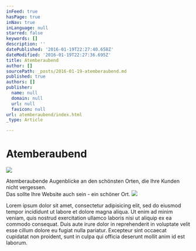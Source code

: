 ```yaml
---
inFeed: true
hasPage: true
inNav: true
inLanguage: null
starred: false
keywords: []
description: ''
datePublished: '2016-01-19T22:27:40.658Z'
dateModified: '2016-01-19T22:27:36.695Z'
title: Atemberaubend
author: []
sourcePath: _posts/2016-01-19-atemberaubend.md
published: true
authors: []
publisher:
  name: null
  domain: null
  url: null
  favicon: null
url: atemberaubend/index.html
_type: Article

---
```

# Atemberaubend
![](https://s3-us-west-2.amazonaws.com/the-grid-img/p/e0d834830ecadaf89f2b19f1040dad7089600924.jpg)

Atemberaubende Augenblicke an den schönsten Orten, die Ihre Kunden nicht vergessen.   
Das sollte Ihre Website auch sein - ein schöner Ort.
![](https://s3-us-west-2.amazonaws.com/the-grid-img/p/ddfabddfb08e07fedf4041bf641549578cc09471.jpg)

Lorem ipsum dolor sit amet, consectetur adipisicing elit, sed do eiusmod tempor incididunt ut labore et dolore magna aliqua. Ut enim ad minim veniam, quis nostrud exercitation ullamco laboris nisi ut aliquip ex ea commodo consequat. Duis aute irure dolor in reprehenderit in voluptate velit esse cillum dolore eu fugiat nulla pariatur. Excepteur sint occaecat cupidatat non proident, sunt in culpa qui officia deserunt mollit anim id est laborum.